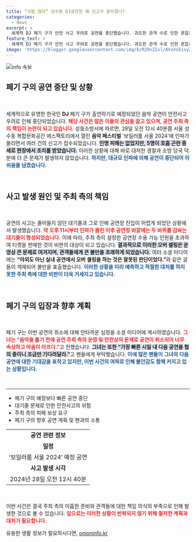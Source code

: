 ```yaml
---
title: “사람 많아” 성수동 DJ공연장 왜 신고가 쏟아졌나?
categories:
  - News
excerpt: >
  세계적 DJ 페기 구가 안전 사고 우려로 공연을 중단했습니다. 과도한 관객 수로 인한 혼잡과 호흡 곤란 증세가 발생하면서, 주최 측은 피해 보상 요구에 직면했습니다. 팬들의 실망과 불만이 쏟아지자, 페기 구는 조속한 재공연을 약속했습니다.
feature_text: >
  세계적 DJ 페기 구가 안전 사고 우려로 공연을 중단했습니다. 과도한 관객 수로 인한 혼잡과 호흡 곤란 증세가 발생하면서, 주최 측은 피해 보상 요구에 직면했습니다. 팬들의 실망과 불만이 쏟아지자, 페기 구는 조속한 재공연을 약속했습니다.
image: 'https://blogger.googleusercontent.com/img/b/R29vZ2xl/AVvXsEixyZcFfHzMRdzZMjFBmAUKJYCLCGyLL1o632UiGVXcaFdKo_bkvkuCioo0uUKlGfBVcT3P84aROyZIXSBEx3Aw5nCQ3pTgDom1WDC4m8eifvWiAmWEEVb4x6G_l8C0QH225ldMjyaFvpxGEBGNO37VmDTDMHGhJPq73UglMfDca1-0aw/s1600/blogspot.png'
---
```


<p><img src="https://blogger.googleusercontent.com/img/b/R29vZ2xl/AVvXsEixyZcFfHzMRdzZMjFBmAUKJYCLCGyLL1o632UiGVXcaFdKo_bkvkuCioo0uUKlGfBVcT3P84aROyZIXSBEx3Aw5nCQ3pTgDom1WDC4m8eifvWiAmWEEVb4x6G_l8C0QH225ldMjyaFvpxGEBGNO37VmDTDMHGhJPq73UglMfDca1-0aw/s1600/blogspot.png" alt="info 속보" /></p>

<h2 data-ke-size="size26">페기 구의 공연 중단 및 상황</h2>

<p data-ke-size="size16">&nbsp;</p>

<p data-ke-size="size16">세계적으로 유명한 한국인 <b>DJ</b> 페기 구가 출연하기로 예정되었던 음악 공연이 안전사고 우려로 인해 중단되었습니다. <b><span style="color: #ee2323;">해당 사건은 많은 이들의 관심을 끌고 있으며, 공연 주최 측의 책임이 논란이 되고 있습니다.</span></b> 성동소방서에 따르면, 28일 오전 12시 40분쯤 서울 성수동 복합문화공간 에스팩토리에서 열린 <b>음악 페스티벌</b> ‘보일러룸 서울 2024’에 인파가 몰리면서 여러 건의 신고가 접수되었습니다. <b><span style="background-color: #21538527;">인명 피해는 없었지만, 5명이 호흡 곤란 증세로 현장에서 조치를 받았습니다.</span></b> 이러한 상황에 대해 바로 대처한 경찰과 소방 당국 덕분에 더 큰 문제가 발생하지 않았습니다. <b><span style="color: #1a5490;">하지만, 대규모 인파에 의해 공연이 중단되어 아쉬움을 남겼습니다.</span></b></p>

<p data-ke-size="size16">&nbsp;</p>

<h2 data-ke-size="size26">사고 발생 원인 및 주최 측의 책임</h2>

<p data-ke-size="size16">&nbsp;</p>

<p data-ke-size="size16">공연의 사고는 줄어들지 않던 대기줄과 그로 인해 공연장 진입이 어렵게 되었던 상황에서 발생했습니다. <b><span style="color: #ee2323;">약 오후 11시부터 인파가 몰린 이후 공연장 바깥에는 두 바퀴를 감싸는 대기줄이 형성되었습니다.</span></b> 이에 따라, 주최 측이 설정한 공연장 수용 가능 인원을 초과하여 티켓을 판매한 것이 비판의 대상이 되고 있습니다. <b><span style="background-color: #21538527;">결과적으로 이러한 오버 셀링은 운영상 큰 문제로 여겨지며, 관객들에게 큰 불만을 초래하게 되었습니다.</span></b> 여러 소셜 미디어에는 <b>“야외도 아닌 실내 공연에서 오버 셀링을 하는 것은 잘못된 판단이었다.”</b>와 같은 글들이 게재되어 불만을 표출했습니다. <b><span style="color: #1a5490;">이러한 상황을 미리 예측하고 적절한 대처를 하지 못한 주최 측에 대한 비판이 더욱 거세지고 있습니다.</span></b></p>

<p data-ke-size="size16">&nbsp;</p>

<h2 data-ke-size="size26">페기 구의 입장과 향후 계획</h2>

<p data-ke-size="size16">&nbsp;</p>

<p data-ke-size="size16">페기 구는 이번 공연의 취소에 대해 안타까운 심정을 소셜 미디어에 게시하였습니다. <b><span style="color: #ee2323;">그녀는 “음악을 틀기 전에 공연 주최 측의 운영 및 안전상의 문제로 공연이 취소되어 너무 속상하고 마음이 아프다.”</span></b>고 전했습니다. <b><span style="background-color: #21538527;">그녀는 또한 “가장 빠른 시일 내 다음 공연을 협의 중이니 조금만 기다려달라.”</span></b>고 팬들에게 부탁했습니다. <b><span style="color: #1a5490;">이에 많은 팬들이 그녀의 다음 공연에 대한 기대감을 표하고 있지만, 이번 사건의 여파로 인해 불안감도 함께 커지고 있는 상황입니다.</span></b></p>

<p data-ke-size="size16">&nbsp;</p>

<hr>

<ul>
    <li>페기 구의 예정보다 빠른 공연 중단</li>
    <li>대기줄 문제로 인한 안전사고의 위험</li>
    <li>주최 측의 피해 보상 요구</li>
    <li>페기 구의 향후 공연 계획 및 팬과의 소통</li>
</ul>

<table style="width: 100%;">
    <tr>
        <td style="text-align: center; height: 17px;"><b>공연 관련 정보</b></td>
    </tr>
    <tr>
        <td style="text-align: center; height: 17px;"><b>일정</b></td>
    </tr>
    <tr>
        <td style="text-align: center; height: 17px;">‘보일러룸 서울 2024’ 예정 공연</td>
    </tr>
    <tr>
        <td style="text-align: center; height: 17px;"><b>사고 발생 시각</b></td>
    </tr>
    <tr>
        <td style="text-align: center; height: 17px;">2024년 28일 오전 12시 40분</td>
    </tr>
</table>

<p data-ke-size="size16">&nbsp;</p>

<p data-ke-size="size16">이번 사건은 결국 주최 측의 미흡한 준비와 관객들에 대한 책임 의식의 부족으로 인해 발생한 것으로 볼 수 있습니다. <b><span style="color: #ee2323;">앞으로는 이러한 상황이 반복되지 않기 위해 철저한 계획과 대처가 필요합니다.</span></b></p>
유용한 생활 정보가 필요하시다면, <a href="https://onioninfo.kr" rel="dofollow">onioninfo.kr</a>


